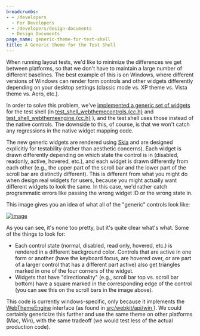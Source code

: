 ```yaml
---
breadcrumbs:
- - /developers
  - For Developers
- - /developers/design-documents
  - Design Documents
page_name: generic-theme-for-test-shell
title: A Generic theme for the Test Shell
---
```


When running layout tests, we'd like to minimize the differences we get between
platforms, so that we don't have to maintain a large number of different
baselines. The best example of this is on Windows, where different versions of
Windows can render form controls and other widgets differently depending on your
desktop settings (classic mode vs. XP theme vs. Vista theme vs. Aero, etc.).

In order to solve this problem, we've [implemented a generic set of
widgets](http://src.chromium.org/viewvc/chrome?view=rev&revision=26161) for the
test shell (in
[test_shell_webthemecontrols.{cc,h}](http://src.chromium.org/viewvc/chrome/trunk/src/webkit/tools/test_shell/test_shell_webthemecontrol.cc)
and
[test_shell_webthemeengine.{cc,h}](http://src.chromium.org/viewvc/chrome/trunk/src/webkit/tools/test_shell/test_shell_webthemeengine.cc)
), and the test shell uses those instead of the native controls. The downside to
this, of course, is that we won't catch any regressions in the native widget
mapping code.

The new generic widgets are rendered using
[Skia](http://code.google.com/p/skia/) and are designed explicitly for
testability (rather than aesthetic concerns). Each widget is drawn differently
depending on which state the control is in (disabled, readonly, active, hovered,
etc.), and each widget is drawn differently from each other (e.g., the upper
part of the scroll bar and the lower part of the scroll bar are distinctly
different). This is different from what you might do when design real widgets
for users, because you might actually want different widgets to look the same.
In this case, we'd rather catch programmatic errors like passing the wrong
widget ID or the wrong state in.

This image gives you an idea of what all of the "generic" controls look like:

[<img alt="image"
src="/developers/design-documents/generic-theme-for-test-shell/test_shell_generic_theme.png">](/developers/design-documents/generic-theme-for-test-shell/test_shell_generic_theme.png)

As you can see, it's none too pretty, but it's quite clear what's what. Some of
the things to look for:

*   Each control state (normal, disabled, read only, hovered, etc.) is
            rendered in a different background color. Controls that are active
            in one form or another (have the keyboard focus, are hovered over,
            or are part of a larger control that has a different part active)
            also get triangles marked in one of the four corners of the widget.
*   Widgets that have "directionality" (e.g., scroll bar top vs. scroll
            bar bottom) have a square marked in the corresponding edge of the
            control (you can see this on the scroll bars in the image above).

This code is currently windows-specific, only because it implements the
[WebThemeEngine](http://src.chromium.org/viewvc/chrome/trunk/src/webkit/api/public/win/WebThemeEngine.h)
interface (as found in [src/webkit/api/win
](http://src.chromium.org/viewvc/chrome/trunk/src/webkit/api/public/win/)). We
could certainly genericize this further and use the same theme on other
platforms (Mac, Win), with the same tradeoff (we would test less of the actual
production code).